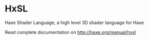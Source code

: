HxSL
====

Haxe Shader Language, a high level 3D shader language for Haxe

Read complete documentation on http://haxe.org/manual/hxsl